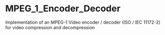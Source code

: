 # MPEG_1_Encoder_Decoder
Implementation of an MPEG-1 Video encoder / decoder (ISO / IEC 11172-2) for video compression and decompression
